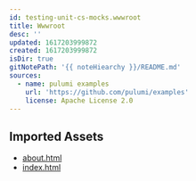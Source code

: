 ```yaml
---
id: testing-unit-cs-mocks.wwwroot
title: Wwwroot
desc: ''
updated: 1617203999872
created: 1617203999872
isDir: true
gitNotePath: '{{ noteHiearchy }}/README.md'
sources:
  - name: pulumi examples
    url: 'https://github.com/pulumi/examples'
    license: Apache License 2.0
---
```

## Imported Assets

- [about.html](/assets/about.html)
- [index.html](/assets/index.html)

